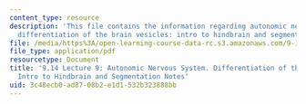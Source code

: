 ```yaml
---
content_type: resource
description: 'This file contains the information regarding autonomic nervous system.
  differentiation of the brain vesicles: intro to hindbrain and segmentation notes.'
file: /media/https%3A/open-learning-course-data-rc.s3.amazonaws.com/9-14-brain-structure-and-its-origins-spring-2014/3c48ecb0ad8708b2e1d1532b323888bb_MIT9_14S14_Lecture9.pdf
file_type: application/pdf
resourcetype: Document
title: '9.14 Lecture 9: Autonomic Nervous System. Differentiation of the Brain Vesicles:
  Intro to Hindbrain and Segmentation Notes'
uid: 3c48ecb0-ad87-08b2-e1d1-532b323888bb
---
```

